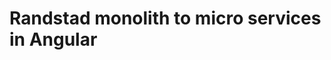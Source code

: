 <!--
  slug: randstad-micro-services
  type: fortpolio
  excerpt: Front-end implementation of micro-service based functionalities for Randstad. White-label Angular widgets to be rolled out across all operating companies. Also a leading role in moving all front-end teams to a monorepository.
  categories: JavaScript, HTML/CSS, UX, mobile
  tags: CSS, HTML, TypeScript, Nx, Angular, test, scrum, Cypress
  clients: Randstad
  collaboration: 
  prizes: 
  thumbnail: Randstad.png
  image:
  images: 
  inCv: true
  inPortfolio: false
  dateFrom: 2020-10-01
  dateTo: 2022-09-25
-->
 
# Randstad monolith to micro services in Angular
